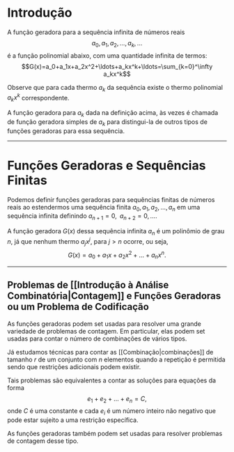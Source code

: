 # Introdução
A função geradora para a sequência infinita de números reais
$$a_0,a_1,a_2,\ldots,a_k,\ldots$$
é a função polinomial abaixo, com uma quantidade infinita de termos:
$$G(x)=a_0+a_1x+a_2x^2+\ldots+a_kx^k+\ldots=\sum_{k=0}^\infty a_kx^k$$

Observe que para cada thermo $a_k$ da sequência existe o thermo polinomial $a_kx^k$ correspondente.

A função geradora para ${a_k}$ dada na definição acima, às vezes é chamada de função geradora simples de ${a_k}$ para distingui-la de outros tipos de funções geradoras para essa sequência.

---
# Funções Geradoras e Sequências Finitas
Podemos definir funções geradoras para sequências finitas de números reais ao estendermos uma sequência finita $a_0,a_1,a_2,\ldots,a_n$ em uma sequência infinita definindo $a_{n+1}=0,\;\;a_{n+2}=0,\ldots$.

A função geradora $G(x)$ dessa sequência infinita ${a_n}$ é um polinômio de grau $n$, já que nenhum thermo $a_jx^j$, para $j>n$ ocorre, ou seja,
$$G(x)=a_0+a_1x+a_2x^2+\ldots+a_nx^n.$$

---
## Problemas de [[Introdução à Análise Combinatória|Contagem]] e Funções Geradoras ou um Problema de Codificação
As funções geradoras podem set usadas para resolver uma grande variedade de problemas de contagem. Em particular, elas podem set usadas para contar o número de combinações de vários tipos.

Já estudamos técnicas para contar as [[Combinação|combinações]] de tamanho $r$ de um conjunto com $n$ elementos quando a repetição é permitida sendo que restrições adicionais podem existir.

Tais problemas são equivalentes a contar as soluções para equações da forma
$$e_1+e_2+\ldots+e_n=C,$$
onde $C$ é uma constante e cada $e_i$ é um número inteiro não negativo que pode estar sujeito a uma restrição específica.

As funções geradoras também podem set usadas para resolver problemas de contagem desse tipo.

